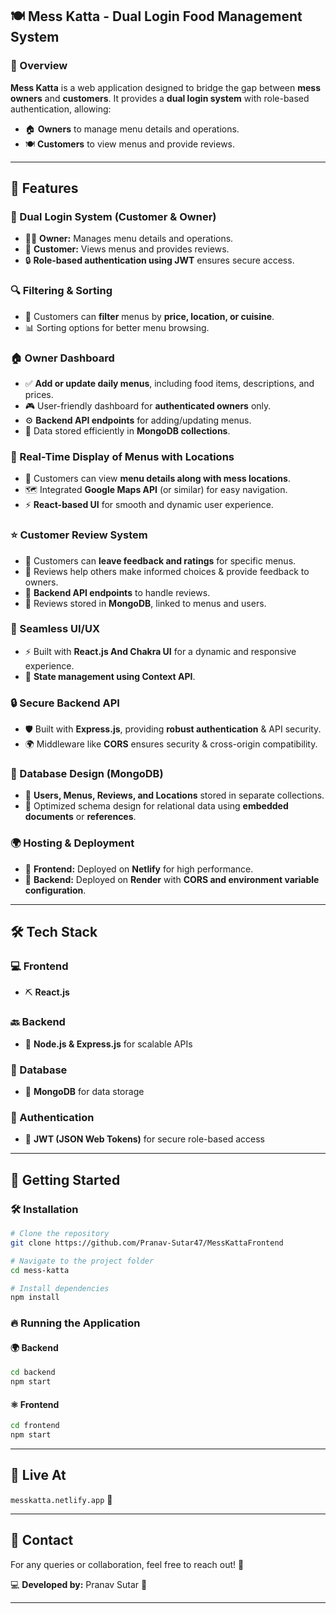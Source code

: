 ## 🍽️ Mess Katta - Dual Login Food Management System

### 🌟 Overview  
**Mess Katta** is a web application designed to bridge the gap between **mess owners** and **customers**. It provides a **dual login system** with role-based authentication, allowing:  
- 🏠 **Owners** to manage menu details and operations.  
- 🍽️ **Customers** to view menus and provide reviews.  

---

## 🚀 Features  

### 🔑 Dual Login System (Customer & Owner)  
- 👨‍🍳 **Owner:** Manages menu details and operations.  
- 👥 **Customer:** Views menus and provides reviews.  
- 🔒 **Role-based authentication using JWT** ensures secure access.  

### 🔍 Filtering & Sorting  
- 📍 Customers can **filter** menus by **price, location, or cuisine**.  
- 📊 Sorting options for better menu browsing.  

### 🏠 Owner Dashboard  
- ✅ **Add or update daily menus**, including food items, descriptions, and prices.  
- 🎮 User-friendly dashboard for **authenticated owners** only.  
- ⚙️ **Backend API endpoints** for adding/updating menus.  
- 📄 Data stored efficiently in **MongoDB collections**.  

### 📍 Real-Time Display of Menus with Locations  
- 📌 Customers can view **menu details along with mess locations**.  
- 🗺️ Integrated **Google Maps API** (or similar) for easy navigation.  
- ⚡ **React-based UI** for smooth and dynamic user experience.  

### ⭐ Customer Review System  
- 📝 Customers can **leave feedback and ratings** for specific menus.  
- 🤝 Reviews help others make informed choices & provide feedback to owners.  
- 🔗 **Backend API endpoints** to handle reviews.  
- 📄 Reviews stored in **MongoDB**, linked to menus and users.  

### 🎨 Seamless UI/UX  
- ⚡ Built with **React.js And Chakra UI** for a dynamic and responsive experience.  
- 📍 **State management using Context API**.  

### 🔒 Secure Backend API  
- 🛡️ Built with **Express.js**, providing **robust authentication** & API security.  
- 🌍 Middleware like **CORS** ensures security & cross-origin compatibility.  

### 💢 Database Design (MongoDB)  
- 📂 **Users, Menus, Reviews, and Locations** stored in separate collections.  
- 🔗 Optimized schema design for relational data using **embedded documents** or **references**.  

### 🌍 Hosting & Deployment  
- 🎯 **Frontend:** Deployed on **Netlify** for high performance.  
- 🚀 **Backend:** Deployed on **Render** with **CORS and environment variable configuration**.  

---

## 🛠️ Tech Stack  

### 💻 Frontend  
- ⛏ **React.js** 

### 🔙 Backend  
- 🏢 **Node.js & Express.js** for scalable APIs  

### 📂 Database  
- 📄 **MongoDB** for data storage  

### 🔐 Authentication  
- 🔑 **JWT (JSON Web Tokens)** for secure role-based access  

---

## 🚀 Getting Started  

### 🛠️ Installation  

```bash
# Clone the repository
git clone https://github.com/Pranav-Sutar47/MessKattaFrontend

# Navigate to the project folder
cd mess-katta

# Install dependencies
npm install
```

### 🔥 Running the Application  

#### 🌍 Backend  
```bash
cd backend
npm start
```

#### ⚛️ Frontend  
```bash
cd frontend
npm start
```

---

## 🤝 Live At  
```messkatta.netlify.app``` 🙌  

---

## 📱 Contact  
For any queries or collaboration, feel free to reach out! 📩  

💻 **Developed by:** Pranav Sutar 🚀  

---

